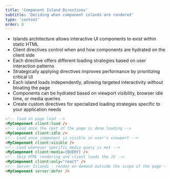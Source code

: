 ```yaml
---
title: 'Component Island Directives'
subtitle: 'Deciding when component islands are rendered'
type: 'content'
order: 8
---
```


<div class="flex gap-6">

- Islands architecture allows interactive UI components to exist within static HTML
- Client directives control when and how components are hydrated on the client side
- Each directive offers different loading strategies based on user interaction patterns
- Strategically applying directives improves performance by prioritizing critical UI
- Each island loads independently, allowing targeted interactivity without bloating the page
- Components can be hydrated based on viewport visibility, browser idle time, or media queries
- Create custom directives for specialized loading strategies specific to your application needs


```html
<!-- load on page load -->
<MyComponent client:load />
<!-- Load once the rest of the page is done loading -->
<MyComponent client:idle />
<!-- Load once component is visible in user's viewport -->
<MyComponent client:visible />
<!-- Load whenever specific media query is met -->
<MyComponent client:media={QUERY} />
<!-- Skip HTML rendering and client loads the JS -->
<MyComponent client:only="react" />
<!-- Server Islands - render on-demand outside the scope of the page -->
<MyComponent server:defer />
```

</div>

